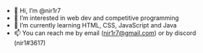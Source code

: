 - 👋 Hi, I’m @nir1r7
- 👀 I’m interested in web dev and competitive programming
- 🌱 I’m currently learning HTML, CSS, JavaScript and Java
- 📫 You can reach me by email (nir1r7@gmail.com) or by discord (nir1#3617)

<!---
nir1r7/nir1r7 is a ✨ special ✨ repository because its `README.md` (this file) appears on your GitHub profile.
You can click the Preview link to take a look at your changes.
--->
